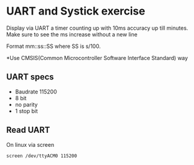 # UART and Systick exercise

Display via UART a timer counting up with 10ms accuracy up till minutes. Make sure to see the ms increase without a new line

Format mm::ss::SS where SS is s/100.


*Use CMSIS(Common Microcontroller Software Interface Standard) way

## UART specs

- Baudrate 115200
- 8 bit
- no parity
- 1 stop bit

## Read UART

On linux via screen

```
screen /dev/ttyACM0 115200
```

